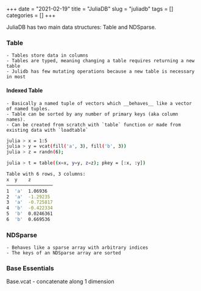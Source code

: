 +++ 
date = "2021-02-19"
title = "JuliaDB"
slug = "juliadb"
tags = []
categories = []
+++

JuliaDB has two main data structures: Table and NDSparse.


### Table
    - Tables store data in columns
    - Tables are typed, meaning changing a table requires returning a new table
    - Julidb has few mutating operations because a new table is necessary in most 

#### Indexed Table
    - Basically a named tuple of vectors which __behaves__ like a vector of named tuples.
    - Table can be sorted by any number of primary keys (aka column names).
    - Can be created from scratch with `table` function or made from existing data with `loadtable`

```sh
julia > x = 1:5
julia > y = vcat(fill('a', 3), fill('b', 3))
julia > z = randn(6);

julia > t = table((x=x, y=y, z=z); pkey = [:x, :y])

Table with 6 rows, 3 columns:
x  y    z
─────────────────
1  'a'  1.06936
2  'a'  -1.29235
3  'a'  -0.725817
4  'b'  -0.422334
5  'b'  0.0246361
6  'b'  0.669536
```

### NDSparse
    - Behaves like a sparse array with arbitrary indices
    - The keys of an NDSparse array are sorted


### Base Essentials

Base.vcat - concatenate along 1 dimension

